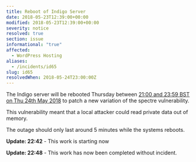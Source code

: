 ```yaml
---
title: Reboot of Indigo Server
date: 2018-05-23T12:39:00+00:00
modified: 2018-05-23T12:39:00+00:00
severity: notice
resolved: true
section: issue
informational: "true"
affected:
  - WordPress Hosting
aliases:
  - /incidents/id65
slug: id65
resolvedWhen: 2018-05-24T23:00:00Z
---
```


The Indigo server will be rebooted Thursday between [21:00 and 23:59 BST on Thu 24th May 2018](https://www.timeanddate.com/worldclock/fixedtime.html?iso=20180524T20&ah=3) to patch a new variation of the spectre vulnerability.

This vulnerability meant that a local attacker could read private data out of memory.

The outage should only last around 5 minutes while the systems reboots.

**Update: 22:42** -  This work is starting now

**Update: 22:48** -  This work has now been completed without incident.

